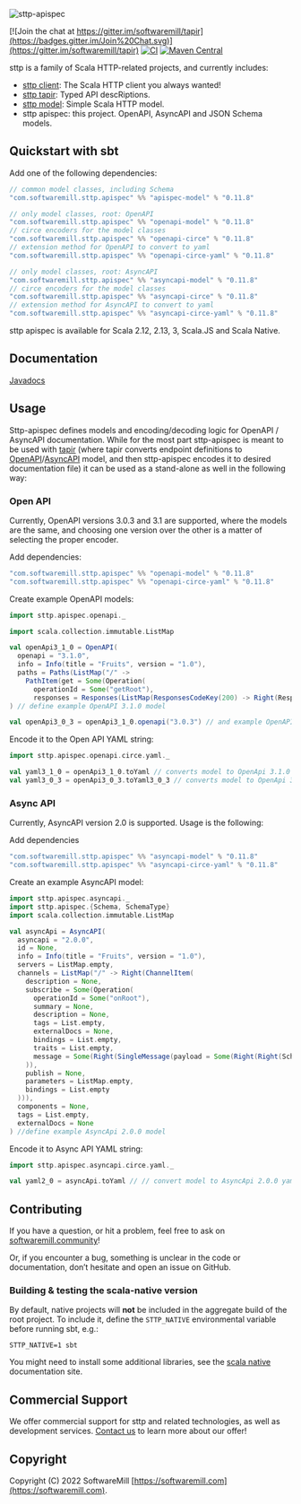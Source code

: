 ![sttp-apispec](https://github.com/softwaremill/sttp-apispec/raw/master/banner.png)

[![Join the chat at https://gitter.im/softwaremill/tapir](https://badges.gitter.im/Join%20Chat.svg)](https://gitter.im/softwaremill/tapir)
[![CI](https://github.com/softwaremill/sttp-apispec/workflows/CI/badge.svg)](https://github.com/softwaremill/sttp-apispec/actions?query=workflow%3ACI+branch%3Amaster)
[![Maven Central](https://maven-badges.herokuapp.com/maven-central/com.softwaremill.sttp.apispec/apispec-model_2.12/badge.svg)](https://maven-badges.herokuapp.com/maven-central/com.softwaremill.sttp.apispec/apispec-model_2.13)

sttp is a family of Scala HTTP-related projects, and currently includes:

* [sttp client](https://github.com/softwaremill/sttp): The Scala HTTP client you always wanted!
* [sttp tapir](https://github.com/softwaremill/tapir): Typed API descRiptions.
* [sttp model](https://github.com/softwaremill/sttp-model): Simple Scala HTTP model.
* sttp apispec: this project. OpenAPI, AsyncAPI and JSON Schema models.

## Quickstart with sbt

Add one of the following dependencies:

```scala
// common model classes, including Schema
"com.softwaremill.sttp.apispec" %% "apispec-model" % "0.11.8"

// only model classes, root: OpenAPI
"com.softwaremill.sttp.apispec" %% "openapi-model" % "0.11.8"
// circe encoders for the model classes
"com.softwaremill.sttp.apispec" %% "openapi-circe" % "0.11.8"
// extension method for OpenAPI to convert to yaml
"com.softwaremill.sttp.apispec" %% "openapi-circe-yaml" % "0.11.8"

// only model classes, root: AsyncAPI
"com.softwaremill.sttp.apispec" %% "asyncapi-model" % "0.11.8"
// circe encoders for the model classes
"com.softwaremill.sttp.apispec" %% "asyncapi-circe" % "0.11.8"
// extension method for AsyncAPI to convert to yaml
"com.softwaremill.sttp.apispec" %% "asyncapi-circe-yaml" % "0.11.8"
```

sttp apispec is available for Scala 2.12, 2.13, 3, Scala.JS and Scala Native.

## Documentation

[Javadocs](https://www.javadoc.io/doc/com.softwaremill.sttp.apispec/apispec-model_2.12/latest/sttp/apispec/index.html)

## Usage

Sttp-apispec defines models and encoding/decoding logic for OpenAPI / AsyncAPI documentation.
While for the most part sttp-apispec is meant to be used with [tapir](https://github.com/softwaremill/tapir) 
(where tapir converts endpoint definitions to [OpenAPI](https://tapir.softwaremill.com/en/latest/docs/openapi.html)/[AsyncAPI](https://tapir.softwaremill.com/en/latest/docs/asyncapi.html) model, 
and then sttp-apispec encodes it to desired documentation file) it can be used as a stand-alone as well in the following way:

### Open API
Currently, OpenAPI versions 3.0.3 and 3.1 are supported, where the models are the same, 
and choosing one version over the other is a matter of selecting the proper encoder.

Add dependencies:
```scala
"com.softwaremill.sttp.apispec" %% "openapi-model" % "0.11.8"
"com.softwaremill.sttp.apispec" %% "openapi-circe-yaml" % "0.11.8"
```

Create example OpenAPI models:
```scala
import sttp.apispec.openapi._

import scala.collection.immutable.ListMap

val openApi3_1_0 = OpenAPI(
  openapi = "3.1.0",
  info = Info(title = "Fruits", version = "1.0"),
  paths = Paths(ListMap("/" ->
    PathItem(get = Some(Operation(
      operationId = Some("getRoot"),
      responses = Responses(ListMap(ResponsesCodeKey(200) -> Right(Response(description = "")))))))))
) // define example OpenAPI 3.1.0 model

val openApi3_0_3 = openApi3_1_0.openapi("3.0.3") // and example OpenAPI 3.0.3 model
```

Encode it to the Open API YAML string:
```scala
import sttp.apispec.openapi.circe.yaml._

val yaml3_1_0 = openApi3_1_0.toYaml // converts model to OpenApi 3.1.0 yaml string
val yaml3_0_3 = openApi3_0_3.toYaml3_0_3 // converts model to OpenApi 3.0.3 yaml string
```

### Async API
Currently, AsyncAPI version 2.0 is supported. 
Usage is the following:

Add dependencies
```scala
"com.softwaremill.sttp.apispec" %% "asyncapi-model" % "0.11.8"
"com.softwaremill.sttp.apispec" %% "asyncapi-circe-yaml" % "0.11.8"
```

Create an example AsyncAPI model:
```scala
import sttp.apispec.asyncapi._
import sttp.apispec.{Schema, SchemaType}
import scala.collection.immutable.ListMap

val asyncApi = AsyncAPI(
  asyncapi = "2.0.0",
  id = None,
  info = Info(title = "Fruits", version = "1.0"),
  servers = ListMap.empty,
  channels = ListMap("/" -> Right(ChannelItem(
    description = None,
    subscribe = Some(Operation(
      operationId = Some("onRoot"),
      summary = None,
      description = None,
      tags = List.empty,
      externalDocs = None,
      bindings = List.empty,
      traits = List.empty,
      message = Some(Right(SingleMessage(payload = Some(Right(Right(Schema(SchemaType.Integer))))))),
    )),
    publish = None,
    parameters = ListMap.empty,
    bindings = List.empty
  ))),
  components = None,
  tags = List.empty,
  externalDocs = None
) //define example AsyncApi 2.0.0 model
```

Encode it to Async API YAML string:
```scala
import sttp.apispec.asyncapi.circe.yaml._

val yaml2_0 = asyncApi.toYaml // // convert model to AsyncApi 2.0.0 yaml string
```

## Contributing

If you have a question, or hit a problem, feel free to ask on [softwaremill.community](https://softwaremill.community/)!

Or, if you encounter a bug, something is unclear in the code or documentation, don’t hesitate and open an issue on GitHub.

### Building & testing the scala-native version

By default, native projects will **not** be included in the aggregate build of the root project. To include it, define the `STTP_NATIVE` environmental variable before running sbt, e.g.:

```
STTP_NATIVE=1 sbt
```

You might need to install some additional libraries, see the [scala native](http://www.scala-native.org/en/latest/user/setup.html) documentation site.

## Commercial Support

We offer commercial support for sttp and related technologies, as well as development services. [Contact us](https://softwaremill.com) to learn more about our offer!

## Copyright

Copyright (C) 2022 SoftwareMill [https://softwaremill.com](https://softwaremill.com).
